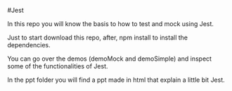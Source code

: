#Jest

In this repo you will know the basis to how to test and mock using Jest.

Just to start download this repo, after, npm install to install the dependencies.

You can go over the demos (demoMock and demoSimple) and inspect some of the functionalities of Jest.

In the ppt folder you will find a ppt made in html that explain a little bit Jest.